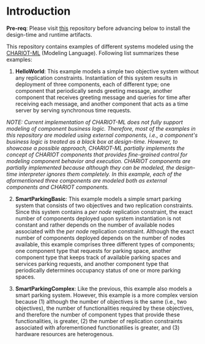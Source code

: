 # Introduction

**Pre-req**: Please visit [this](https://github.com/visor-vu/chariot) repository before advancing below to install the design-time and runtime artifacts.

This repository contains examples of different systems modeled using the [CHARIOT-ML](https://github.com/visor-vu/chariot) (Modeling Language). Following list summarizes these examples:

1. **HelloWorld**: This example models a simple two objective system without any replication constraints. Instantiation of this system results in deployment of three components, each of different type; one component that periodically sends greeting message, another component that receives greeting message and queries for time after receiving each message, and another component that acts as a time server by serving synchronous time requests.

  *NOTE: Current implementation of CHARIOT-ML does not fully support modeling of component business logic. Therefore, most of the examples in this repository are modeled using external components, i.e., a component's business logic is treated as a black box at design-time. However, to showcase a possible approach, CHARIOT-ML partially implements the concept of CHARIOT components that provides fine-grained control for modeling component behavior and execution. CHARIOT components are partially implemented because although they can be modeled, the design-time interpreter ignores them completely. In this example, each of the aformentioned three components are modeled both as external components and CHARIOT components.*

2. **SmartParkingBasic**: This example models a simple smart parking system that consists of two objectives and two replication constraints. Since this system contains a *per node* replication constraint, the exact number of components deployed upon system instantiation is not constant and rather depends on the number of available nodes associated with the *per node* replication constraint. Although the exact number of components deployed depends on the number of nodes available, this example comprises three different types of components; one component type that requests for parking space, another component type that keeps track of available parking spaces and services parking requests, and another component type that periodically determines occupancy status of one or more parking spaces.

3. **SmartParkingComplex**: Like the previous, this example also models a smart parking system. However, this example is a more complex version because (1) although the number of objectives is the same (i.e., two objectives), the number of functionalities required by these objectives, and therefore the number of component types that provide these functionalities, is greater, (2) the number of replication constraints associated with aforementioned functionatilies is greater, and (3) hardware resources are heterogenous.
